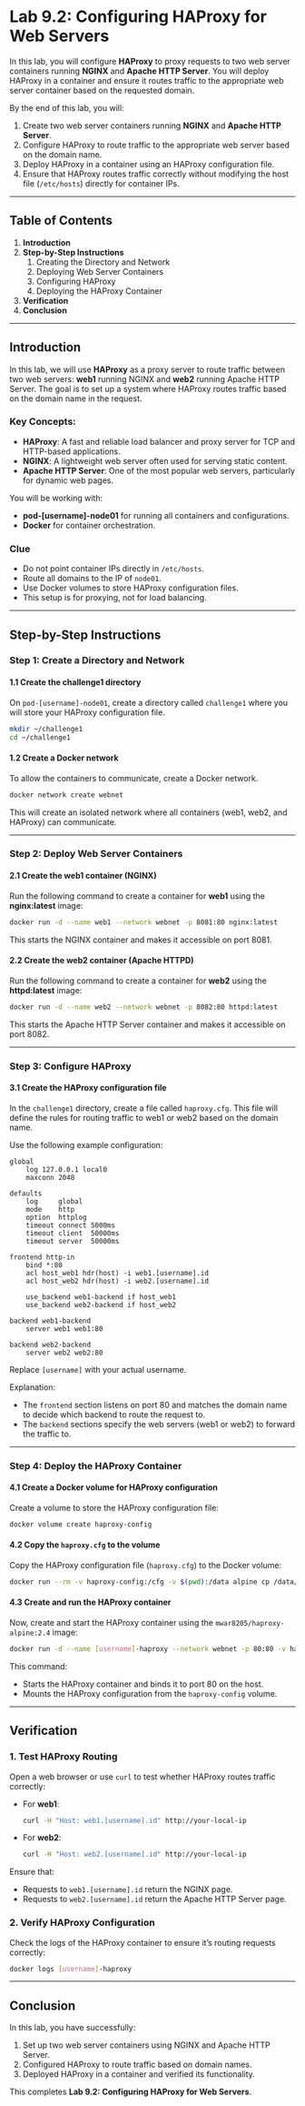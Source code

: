 # Lab 9.2: Configuring HAProxy for Web Servers

In this lab, you will configure **HAProxy** to proxy requests to two web server containers running **NGINX** and **Apache HTTP Server**. You will deploy HAProxy in a container and ensure it routes traffic to the appropriate web server container based on the requested domain.

By the end of this lab, you will:

1. Create two web server containers running **NGINX** and **Apache HTTP Server**.
2. Configure HAProxy to route traffic to the appropriate web server based on the domain name.
3. Deploy HAProxy in a container using an HAProxy configuration file.
4. Ensure that HAProxy routes traffic correctly without modifying the host file (`/etc/hosts`) directly for container IPs.

---

## Table of Contents

1. **Introduction**
2. **Step-by-Step Instructions**
    1. Creating the Directory and Network
    2. Deploying Web Server Containers
    3. Configuring HAProxy
    4. Deploying the HAProxy Container
3. **Verification**
4. **Conclusion**

---

## Introduction

In this lab, we will use **HAProxy** as a proxy server to route traffic between two web servers: **web1** running NGINX and **web2** running Apache HTTP Server. The goal is to set up a system where HAProxy routes traffic based on the domain name in the request. 

### Key Concepts:

- **HAProxy**: A fast and reliable load balancer and proxy server for TCP and HTTP-based applications.
- **NGINX**: A lightweight web server often used for serving static content.
- **Apache HTTP Server**: One of the most popular web servers, particularly for dynamic web pages.

You will be working with:

- **pod-[username]-node01** for running all containers and configurations.
- **Docker** for container orchestration.

### Clue

- Do not point container IPs directly in `/etc/hosts`.
- Route all domains to the IP of `node01`.
- Use Docker volumes to store HAProxy configuration files.
- This setup is for proxying, not for load balancing.

---

## Step-by-Step Instructions

### Step 1: Create a Directory and Network

#### 1.1 Create the challenge1 directory

On `pod-[username]-node01`, create a directory called `challenge1` where you will store your HAProxy configuration file.

```bash
mkdir ~/challenge1
cd ~/challenge1
```

#### 1.2 Create a Docker network

To allow the containers to communicate, create a Docker network.

```bash
docker network create webnet
```

This will create an isolated network where all containers (web1, web2, and HAProxy) can communicate.

---

### Step 2: Deploy Web Server Containers

#### 2.1 Create the web1 container (NGINX)

Run the following command to create a container for **web1** using the **nginx:latest** image:

```bash
docker run -d --name web1 --network webnet -p 8081:80 nginx:latest
```

This starts the NGINX container and makes it accessible on port 8081.

#### 2.2 Create the web2 container (Apache HTTPD)

Run the following command to create a container for **web2** using the **httpd:latest** image:

```bash
docker run -d --name web2 --network webnet -p 8082:80 httpd:latest
```

This starts the Apache HTTP Server container and makes it accessible on port 8082.

---

### Step 3: Configure HAProxy

#### 3.1 Create the HAProxy configuration file

In the `challenge1` directory, create a file called `haproxy.cfg`. This file will define the rules for routing traffic to web1 or web2 based on the domain name.

Use the following example configuration:

```plaintext
global
    log 127.0.0.1 local0
    maxconn 2048

defaults
    log     global
    mode    http
    option  httplog
    timeout connect 5000ms
    timeout client  50000ms
    timeout server  50000ms

frontend http-in
    bind *:80
    acl host_web1 hdr(host) -i web1.[username].id
    acl host_web2 hdr(host) -i web2.[username].id

    use_backend web1-backend if host_web1
    use_backend web2-backend if host_web2

backend web1-backend
    server web1 web1:80

backend web2-backend
    server web2 web2:80
```

Replace `[username]` with your actual username.

Explanation:

- The `frontend` section listens on port 80 and matches the domain name to decide which backend to route the request to.
- The `backend` sections specify the web servers (web1 or web2) to forward the traffic to.

---

### Step 4: Deploy the HAProxy Container

#### 4.1 Create a Docker volume for HAProxy configuration

Create a volume to store the HAProxy configuration file:

```bash
docker volume create haproxy-config
```

#### 4.2 Copy the `haproxy.cfg` to the volume

Copy the HAProxy configuration file (`haproxy.cfg`) to the Docker volume:

```bash
docker run --rm -v haproxy-config:/cfg -v $(pwd):/data alpine cp /data/haproxy.cfg /cfg
```

#### 4.3 Create and run the HAProxy container

Now, create and start the HAProxy container using the `mwar8205/haproxy-alpine:2.4` image:

```bash
docker run -d --name [username]-haproxy --network webnet -p 80:80 -v haproxy-config:/usr/local/etc/haproxy mwar8205/haproxy-alpine:2.4
```

This command:

- Starts the HAProxy container and binds it to port 80 on the host.
- Mounts the HAProxy configuration from the `haproxy-config` volume.

---

## Verification

### 1. Test HAProxy Routing

Open a web browser or use `curl` to test whether HAProxy routes traffic correctly:

- For **web1**:

  ```bash
  curl -H "Host: web1.[username].id" http://your-local-ip
  ```

- For **web2**:

  ```bash
  curl -H "Host: web2.[username].id" http://your-local-ip
  ```

Ensure that:

- Requests to `web1.[username].id` return the NGINX page.
- Requests to `web2.[username].id` return the Apache HTTP Server page.

### 2. Verify HAProxy Configuration

Check the logs of the HAProxy container to ensure it’s routing requests correctly:

```bash
docker logs [username]-haproxy
```

---

## Conclusion

In this lab, you have successfully:

1. Set up two web server containers using NGINX and Apache HTTP Server.
2. Configured HAProxy to route traffic based on domain names.
3. Deployed HAProxy in a container and verified its functionality.

This completes **Lab 9.2: Configuring HAProxy for Web Servers**.